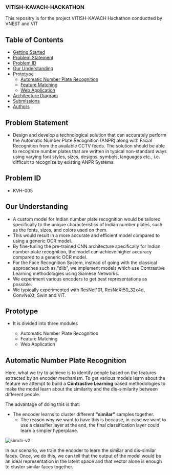 ### VITISH-KAVACH-HACKATHON
This repositry is for the project VITISH-KAVACH Hackathon conductted by VNEST and VIT
## Table of Contents
- [Getting Started](#getting-started)
- [Problem Statement](#problem-statement)
- [Problem ID](#problem-id)
- [Our Understanding](#our-understanding)
- [Prototype](#prototype)
    - [Automatic Number Plate Recognition](#automatic-number-plate-recognition)
    - [Feature Matching](#feature-matching)
    - [Web Application](#web-application)     
- [Architecture Diagram](#architecture-diagram)
- [Submissions](#submissions)
- [Authors](#authors)

## Problem Statement
 - Design and develop a technological solution that can accurately perform the Automatic Number Plate Recognition (ANPR) along with Facial Recognition from the available CCTV feeds. The solution should be able to recognize number plates that are written in typical non-standard ways using varying font styles, sizes, designs, symbols, languages etc., i.e. difficult to recognize by existing ANPR Systems.

## Problem ID
 - KVH-005 
 
 ## Our Understanding
 - A custom model for Indian number plate recognition would be tailored specifically to the unique characteristics of Indian number plates, such as the fonts, sizes, and colors used on them. 
- This would result in a more accurate and efficient model compared to using a generic OCR model. 
- By fine-tuning the pre-trained CNN architecture specifically for Indian number plate recognition, the model can achieve higher accuracy compared to a generic OCR model. 
- For the Face Recognition System, instead of going with the classical approaches such as “dlib”, we implement models which use Contrastive Learning methodologies using Siamese Networks.
- We experiment various encoders to get best representations as possible. 
- We typically experimented with ResNet101, ResNeXt50_32x4d, ConvNeXt, Swin and ViT.
 
 ## Prototype
 - It is divided into three modules

   - Automatic Number Plate Recognition
   - Feature Matching
   - Web Application

## Automatic Number Plate Recognition
Here, what we try to achieve is to identify people based on the features extracted by an encoder mechanism. To get various models learn about the feature we attempt to build a __Contrastive Learning__ based methodologies to make the model learn about the similarity and the dis-similarity between different people.

The advantage of doing this is that:
- The encoder learns to cluster different __"similar"__ samples together.
    - The reason why we want to have this is because, in-case we want to use a classifier layer at the end, the final classification layer could learn a simpler hyperplane.

![simclr-v2](https://miro.medium.com/v2/resize:fit:1000/format:webp/1*uJNFn4zT3U3wNZqFsQgoiA.jpeg)

In our scenario, we train the encoder to learn the similar and dis-similar faces. Once, we do this, we can tell that the output of the model would be an ideal representation in the latent space and that vector alone is enough to cluster similar faces together.
